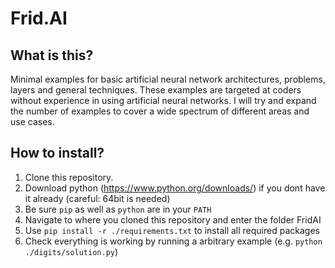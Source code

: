 # Frid.AI
## What is this?
Minimal examples for basic artificial neural network architectures, problems, layers and general techniques.
These examples are targeted at coders without experience in using artificial neural networks.
I will try and expand the number of examples to cover a wide spectrum of different areas and use cases. 

## How to install?
1. Clone this repository.
2. Download python (https://www.python.org/downloads/) if you dont have it already (careful: 64bit is needed)
3. Be sure `pip` as well as `python` are in your `PATH` 
4. Navigate to where you cloned this repository and enter the folder FridAI
5. Use `pip install -r ./requirements.txt` to install all required packages
6. Check everything is working by running a arbitrary example (e.g. `python ./digits/solution.py`)
